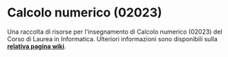 # Calcolo numerico (02023)

Una raccolta di risorse per l'insegnamento di Calcolo numerico (02023) del Corso
di Laurea in Informatica.
 Ulteriori informazioni sono disponibili sulla [**relativa pagina wiki**](https://cartabinaria.github.io/wiki/raccolte-di-risorse/index.html).
